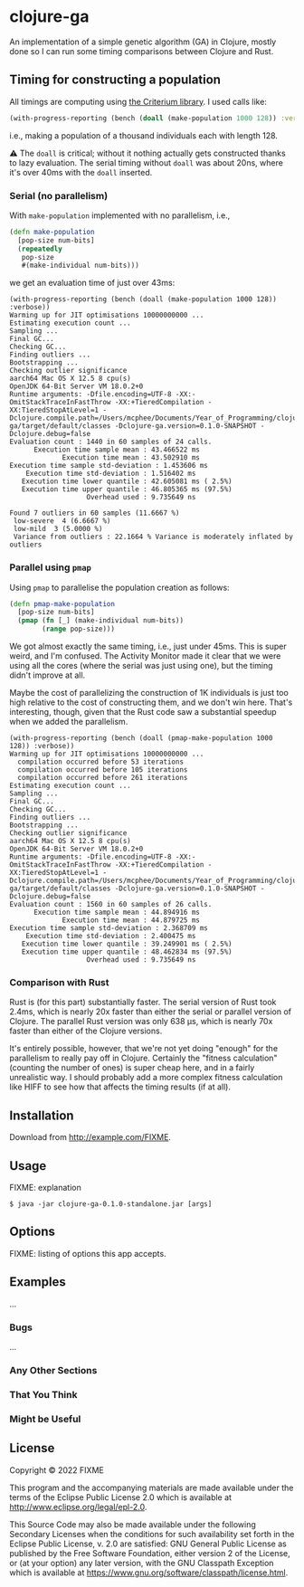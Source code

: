 # clojure-ga

An implementation of a simple genetic algorithm (GA) in Clojure,
mostly done so I can run some timing comparisons between Clojure
and Rust.

## Timing for constructing a population

All timings are computing using
[the Criterium library](https://github.com/hugoduncan/criterium).
I used calls like:

```clojure
(with-progress-reporting (bench (doall (make-population 1000 128)) :verbose))
```

i.e., making a population of a thousand individuals each with
length 128.

:warning: The `doall` is critical; without it nothing actually
gets constructed thanks to lazy evaluation. The serial timing
without `doall` was about 20ns, where it's over 40ms with the
`doall` inserted.

### Serial (no parallelism)

With `make-population` implemented with no parallelism, i.e.,

```clojure
(defn make-population
  [pop-size num-bits]
  (repeatedly
   pop-size
   #(make-individual num-bits)))
```

we get an evaluation time of just over 43ms:

```text
(with-progress-reporting (bench (doall (make-population 1000 128)) :verbose))
Warming up for JIT optimisations 10000000000 ...
Estimating execution count ...
Sampling ...
Final GC...
Checking GC...
Finding outliers ...
Bootstrapping ...
Checking outlier significance
aarch64 Mac OS X 12.5 8 cpu(s)
OpenJDK 64-Bit Server VM 18.0.2+0
Runtime arguments: -Dfile.encoding=UTF-8 -XX:-OmitStackTraceInFastThrow -XX:+TieredCompilation -XX:TieredStopAtLevel=1 -Dclojure.compile.path=/Users/mcphee/Documents/Year_of_Programming/clojure-ga/target/default/classes -Dclojure-ga.version=0.1.0-SNAPSHOT -Dclojure.debug=false
Evaluation count : 1440 in 60 samples of 24 calls.
      Execution time sample mean : 43.466522 ms
             Execution time mean : 43.502910 ms
Execution time sample std-deviation : 1.453606 ms
    Execution time std-deviation : 1.516402 ms
   Execution time lower quantile : 42.605081 ms ( 2.5%)
   Execution time upper quantile : 46.805365 ms (97.5%)
                   Overhead used : 9.735649 ns

Found 7 outliers in 60 samples (11.6667 %)
 low-severe  4 (6.6667 %)
 low-mild  3 (5.0000 %)
 Variance from outliers : 22.1664 % Variance is moderately inflated by outliers
```

### Parallel using `pmap`

Using `pmap` to parallelise the population creation as follows:

```clojure
(defn pmap-make-population
  [pop-size num-bits]
  (pmap (fn [_] (make-individual num-bits))
        (range pop-size)))
```

We got almost exactly the same timing, i.e., just under 45ms. This
is super weird, and I'm confused. The Activity Monitor made it clear
that we were using all the cores (where the serial was just using
one), but the timing didn't improve at all.

Maybe the cost of parallelizing the construction of 1K individuals
is just too high relative to the cost of constructing them, and we
don't win here. That's interesting, though, given that the Rust
code saw a substantial speedup when we added the parallelism.

```text
(with-progress-reporting (bench (doall (pmap-make-population 1000 128)) :verbose))
Warming up for JIT optimisations 10000000000 ...
  compilation occurred before 53 iterations
  compilation occurred before 105 iterations
  compilation occurred before 261 iterations
Estimating execution count ...
Sampling ...
Final GC...
Checking GC...
Finding outliers ...
Bootstrapping ...
Checking outlier significance
aarch64 Mac OS X 12.5 8 cpu(s)
OpenJDK 64-Bit Server VM 18.0.2+0
Runtime arguments: -Dfile.encoding=UTF-8 -XX:-OmitStackTraceInFastThrow -XX:+TieredCompilation -XX:TieredStopAtLevel=1 -Dclojure.compile.path=/Users/mcphee/Documents/Year_of_Programming/clojure-ga/target/default/classes -Dclojure-ga.version=0.1.0-SNAPSHOT -Dclojure.debug=false
Evaluation count : 1560 in 60 samples of 26 calls.
      Execution time sample mean : 44.894916 ms
             Execution time mean : 44.879725 ms
Execution time sample std-deviation : 2.368709 ms
    Execution time std-deviation : 2.400475 ms
   Execution time lower quantile : 39.249901 ms ( 2.5%)
   Execution time upper quantile : 48.462834 ms (97.5%)
                   Overhead used : 9.735649 ns
```

### Comparison with Rust

Rust is (for this part) substantially faster. The serial version
of Rust took 2.4ms, which is nearly 20x faster than either the
serial or parallel version of Clojure. The parallel Rust version
was only 638 µs, which is nearly 70x faster than either of the
Clojure versions.

It's entirely possible, however, that we're not yet doing "enough"
for the parallelism to really pay off in Clojure. Certainly the
"fitness calculation" (counting the number of ones) is super cheap
here, and in a fairly unrealistic way. I should probably add a more
complex fitness calculation like HIFF to see how that affects the
timing results (if at all).

## Installation

Download from http://example.com/FIXME.

## Usage

FIXME: explanation

    $ java -jar clojure-ga-0.1.0-standalone.jar [args]

## Options

FIXME: listing of options this app accepts.

## Examples

...

### Bugs

...

### Any Other Sections
### That You Think
### Might be Useful

## License

Copyright © 2022 FIXME

This program and the accompanying materials are made available under the
terms of the Eclipse Public License 2.0 which is available at
http://www.eclipse.org/legal/epl-2.0.

This Source Code may also be made available under the following Secondary
Licenses when the conditions for such availability set forth in the Eclipse
Public License, v. 2.0 are satisfied: GNU General Public License as published by
the Free Software Foundation, either version 2 of the License, or (at your
option) any later version, with the GNU Classpath Exception which is available
at https://www.gnu.org/software/classpath/license.html.
